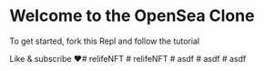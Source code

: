 # Welcome to the OpenSea Clone

To get started, fork this Repl and follow the tutorial

Like & subscribe ❤️#   r e l i f e N F T  
 #   r e l i f e N F T  
 #   a s d f  
 #   a s d f  
 #   a s d f  
 